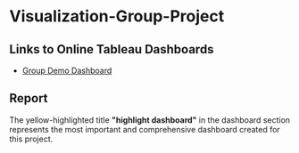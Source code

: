 # Visualization-Group-Project

## Links to Online Tableau Dashboards

- [Group Demo Dashboard](https://public.tableau.com/app/profile/li.xinlei/viz/GroupDemo_17325464645740/GroupDemo?publish=yes)

## Report

The yellow-highlighted title **"highlight dashboard"** in the dashboard section represents the most important and comprehensive dashboard created for this project.
